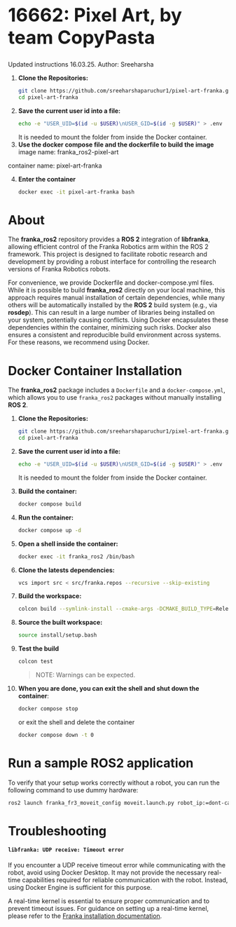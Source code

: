 <h1 style="font-size: 3em;">16662: Pixel Art, by team CopyPasta</h1>

Updated instructions 16.03.25. Author: Sreeharsha

1. **Clone the Repositories:**
    ```bash
    git clone https://github.com/sreeharshaparuchur1/pixel-art-franka.git
    cd pixel-art-franka
    ```
2. **Save the current user id into a file:**
    ```bash
    echo -e "USER_UID=$(id -u $USER)\nUSER_GID=$(id -g $USER)" > .env
    ```
    It is needed to mount the folder from inside the Docker container.
3. **Use the docker compose file and the dockerfile to build the image**
image name: franka_ros2-pixel-art

container name: pixel-art-franka

4. **Enter the container**
    ```bash
    docker exec -it pixel-art-franka bash
    ```


# About
The **franka_ros2** repository provides a **ROS 2** integration of **libfranka**, allowing efficient control of the Franka Robotics arm within the ROS 2 framework. This project is designed to facilitate robotic research and development by providing a robust interface for controlling the research versions of Franka Robotics robots.

For convenience, we provide Dockerfile and docker-compose.yml files. While it is possible to build **franka_ros2** directly on your local machine, this approach requires manual installation of certain dependencies, while many others will be automatically installed by the **ROS 2** build system (e.g., via **rosdep**). This can result in a large number of libraries being installed on your system, potentially causing conflicts. Using Docker encapsulates these dependencies within the container, minimizing such risks. Docker also ensures a consistent and reproducible build environment across systems. For these reasons, we recommend using Docker.

# Docker Container Installation
The **franka_ros2** package includes a `Dockerfile` and a `docker-compose.yml`, which allows you to use `franka_ros2` packages without manually installing **ROS 2**.

1. **Clone the Repositories:**
    ```bash
    git clone https://github.com/sreeharshaparuchur1/pixel-art-franka.git
    cd pixel-art-franka
    ```
2. **Save the current user id into a file:**
    ```bash
    echo -e "USER_UID=$(id -u $USER)\nUSER_GID=$(id -g $USER)" > .env
    ```
    It is needed to mount the folder from inside the Docker container.

3. **Build the container:**
    ```bash
    docker compose build
    ```
4. **Run the container:**
    ```bash
    docker compose up -d
    ```
5. **Open a shell inside the container:**
    ```bash
    docker exec -it franka_ros2 /bin/bash
    ```
6. **Clone the latests dependencies:**
    ```bash
    vcs import src < src/franka.repos --recursive --skip-existing
    ```
7. **Build the workspace:**
    ```bash
    colcon build --symlink-install --cmake-args -DCMAKE_BUILD_TYPE=Release
    ```
7. **Source the built workspace:**
    ```bash
    source install/setup.bash
    ```
8.  **Test the build**
    ```bash
    colcon test
    ```
    >NOTE: Warnings can be expected. 
9. **When you are done, you can exit the shell and shut down the container**:
    ```bash
    docker compose stop
    ```
    or exit the shell and delete the container
    ```bash
    docker compose down -t 0
    ```

 

# Run a sample ROS2 application

To verify that your setup works correctly without a robot, you can run the following command to use dummy hardware:

```bash
ros2 launch franka_fr3_moveit_config moveit.launch.py robot_ip:=dont-care use_fake_hardware:=true
```


# Troubleshooting
#### `libfranka: UDP receive: Timeout error`

If you encounter a UDP receive timeout error while communicating with the robot, avoid using Docker Desktop. It may not provide the necessary real-time capabilities required for reliable communication with the robot. Instead, using Docker Engine is sufficient for this purpose.

A real-time kernel is essential to ensure proper communication and to prevent timeout issues. For guidance on setting up a real-time kernel, please refer to the [Franka installation documentation](https://frankaemika.github.io/docs/installation_linux.html#setting-up-the-real-time-kernel).